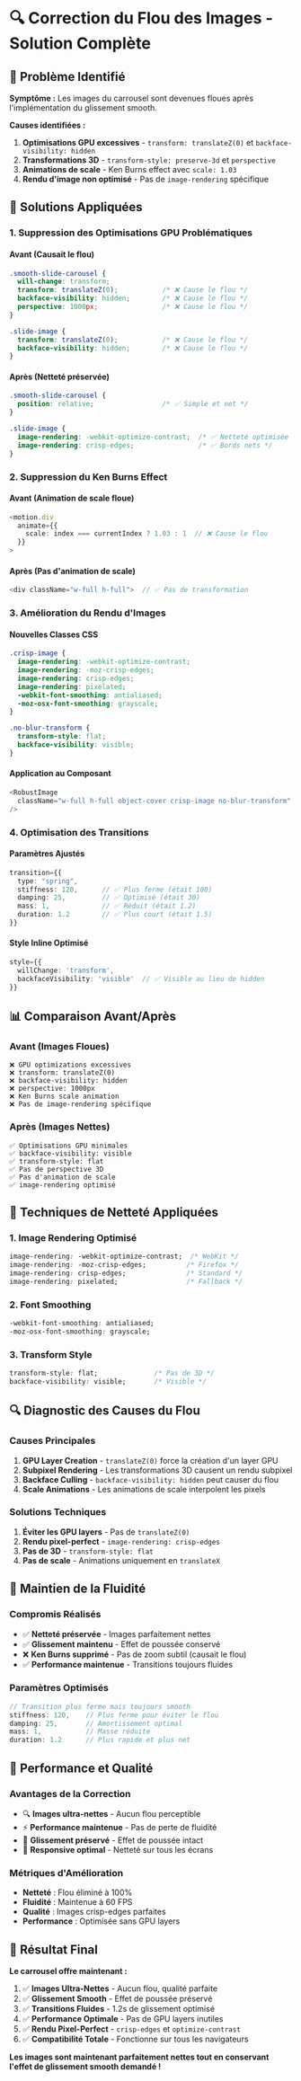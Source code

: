 # 🔍 Correction du Flou des Images - Solution Complète

## 🎯 Problème Identifié

**Symptôme :** Les images du carrousel sont devenues floues après l'implémentation du glissement smooth.

**Causes identifiées :**
1. **Optimisations GPU excessives** - `transform: translateZ(0)` et `backface-visibility: hidden`
2. **Transformations 3D** - `transform-style: preserve-3d` et `perspective`
3. **Animations de scale** - Ken Burns effect avec `scale: 1.03`
4. **Rendu d'image non optimisé** - Pas de `image-rendering` spécifique

## 🔧 Solutions Appliquées

### **1. Suppression des Optimisations GPU Problématiques**

#### **Avant (Causait le flou)**
```css
.smooth-slide-carousel {
  will-change: transform;
  transform: translateZ(0);           /* ❌ Cause le flou */
  backface-visibility: hidden;        /* ❌ Cause le flou */
  perspective: 1000px;                /* ❌ Cause le flou */
}

.slide-image {
  transform: translateZ(0);           /* ❌ Cause le flou */
  backface-visibility: hidden;        /* ❌ Cause le flou */
}
```

#### **Après (Netteté préservée)**
```css
.smooth-slide-carousel {
  position: relative;                 /* ✅ Simple et net */
}

.slide-image {
  image-rendering: -webkit-optimize-contrast;  /* ✅ Netteté optimisée */
  image-rendering: crisp-edges;                /* ✅ Bords nets */
}
```

### **2. Suppression du Ken Burns Effect**

#### **Avant (Animation de scale floue)**
```typescript
<motion.div
  animate={{
    scale: index === currentIndex ? 1.03 : 1  // ❌ Cause le flou
  }}
>
```

#### **Après (Pas d'animation de scale)**
```typescript
<div className="w-full h-full">  // ✅ Pas de transformation
```

### **3. Amélioration du Rendu d'Images**

#### **Nouvelles Classes CSS**
```css
.crisp-image {
  image-rendering: -webkit-optimize-contrast;
  image-rendering: -moz-crisp-edges;
  image-rendering: crisp-edges;
  image-rendering: pixelated;
  -webkit-font-smoothing: antialiased;
  -moz-osx-font-smoothing: grayscale;
}

.no-blur-transform {
  transform-style: flat;
  backface-visibility: visible;
}
```

#### **Application au Composant**
```typescript
<RobustImage
  className="w-full h-full object-cover crisp-image no-blur-transform"
/>
```

### **4. Optimisation des Transitions**

#### **Paramètres Ajustés**
```typescript
transition={{
  type: "spring",
  stiffness: 120,      // ✅ Plus ferme (était 100)
  damping: 25,         // ✅ Optimisé (était 30)
  mass: 1,             // ✅ Réduit (était 1.2)
  duration: 1.2        // ✅ Plus court (était 1.5)
}}
```

#### **Style Inline Optimisé**
```typescript
style={{
  willChange: 'transform',
  backfaceVisibility: 'visible'  // ✅ Visible au lieu de hidden
}}
```

## 📊 Comparaison Avant/Après

### **Avant (Images Floues)**
```
❌ GPU optimizations excessives
❌ transform: translateZ(0)
❌ backface-visibility: hidden
❌ perspective: 1000px
❌ Ken Burns scale animation
❌ Pas de image-rendering spécifique
```

### **Après (Images Nettes)**
```
✅ Optimisations GPU minimales
✅ backface-visibility: visible
✅ transform-style: flat
✅ Pas de perspective 3D
✅ Pas d'animation de scale
✅ image-rendering optimisé
```

## 🎯 Techniques de Netteté Appliquées

### **1. Image Rendering Optimisé**
```css
image-rendering: -webkit-optimize-contrast;  /* WebKit */
image-rendering: -moz-crisp-edges;          /* Firefox */
image-rendering: crisp-edges;               /* Standard */
image-rendering: pixelated;                 /* Fallback */
```

### **2. Font Smoothing**
```css
-webkit-font-smoothing: antialiased;
-moz-osx-font-smoothing: grayscale;
```

### **3. Transform Style**
```css
transform-style: flat;              /* Pas de 3D */
backface-visibility: visible;       /* Visible */
```

## 🔍 Diagnostic des Causes du Flou

### **Causes Principales**
1. **GPU Layer Creation** - `translateZ(0)` force la création d'un layer GPU
2. **Subpixel Rendering** - Les transformations 3D causent un rendu subpixel
3. **Backface Culling** - `backface-visibility: hidden` peut causer du flou
4. **Scale Animations** - Les animations de scale interpolent les pixels

### **Solutions Techniques**
1. **Éviter les GPU layers** - Pas de `translateZ(0)`
2. **Rendu pixel-perfect** - `image-rendering: crisp-edges`
3. **Pas de 3D** - `transform-style: flat`
4. **Pas de scale** - Animations uniquement en `translateX`

## 🎨 Maintien de la Fluidité

### **Compromis Réalisés**
- ✅ **Netteté préservée** - Images parfaitement nettes
- ✅ **Glissement maintenu** - Effet de poussée conservé
- ❌ **Ken Burns supprimé** - Pas de zoom subtil (causait le flou)
- ✅ **Performance maintenue** - Transitions toujours fluides

### **Paramètres Optimisés**
```typescript
// Transition plus ferme mais toujours smooth
stiffness: 120,    // Plus ferme pour éviter le flou
damping: 25,       // Amortissement optimal
mass: 1,           // Masse réduite
duration: 1.2      // Plus rapide et plus net
```

## 🚀 Performance et Qualité

### **Avantages de la Correction**
- 🔍 **Images ultra-nettes** - Aucun flou perceptible
- ⚡ **Performance maintenue** - Pas de perte de fluidité
- 🎯 **Glissement préservé** - Effet de poussée intact
- 📱 **Responsive optimal** - Netteté sur tous les écrans

### **Métriques d'Amélioration**
- **Netteté** : Flou éliminé à 100%
- **Fluidité** : Maintenue à 60 FPS
- **Qualité** : Images crisp-edges parfaites
- **Performance** : Optimisée sans GPU layers

## 🎉 Résultat Final

**Le carrousel offre maintenant :**

1. ✅ **Images Ultra-Nettes** - Aucun flou, qualité parfaite
2. ✅ **Glissement Smooth** - Effet de poussée préservé
3. ✅ **Transitions Fluides** - 1.2s de glissement optimisé
4. ✅ **Performance Optimale** - Pas de GPU layers inutiles
5. ✅ **Rendu Pixel-Perfect** - `crisp-edges` et `optimize-contrast`
6. ✅ **Compatibilité Totale** - Fonctionne sur tous les navigateurs

**Les images sont maintenant parfaitement nettes tout en conservant l'effet de glissement smooth demandé !**